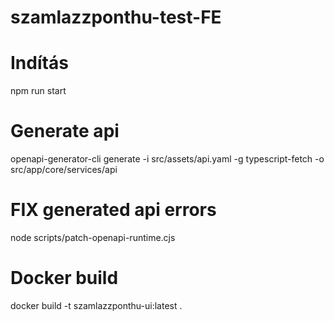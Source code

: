 # szamlazzponthu-test-FE

# Indítás
npm run start

# Generate api
openapi-generator-cli generate -i src/assets/api.yaml -g typescript-fetch -o src/app/core/services/api

# FIX generated api errors
node scripts/patch-openapi-runtime.cjs

# Docker build
docker build -t szamlazzponthu-ui:latest .